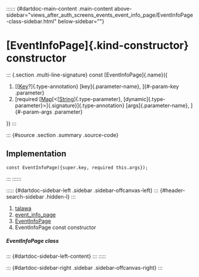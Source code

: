 :::::: {#dartdoc-main-content .main-content above-sidebar="views_after_auth_screens_events_event_info_page/EventInfoPage-class-sidebar.html" below-sidebar=""}
<div>

# [EventInfoPage]{.kind-constructor} constructor

</div>

::: {.section .multi-line-signature}
const [EventInfoPage]{.name}({

1.  [[[Key](https://api.flutter.dev/flutter/foundation/Key-class.html)?]{.type-annotation}
    [key]{.parameter-name}, ]{#-param-key .parameter}
2.  [required
    [[Map](https://api.flutter.dev/flutter/dart-core/Map-class.html)[\<[[String](https://api.flutter.dev/flutter/dart-core/String-class.html)]{.type-parameter},
    [dynamic]{.type-parameter}\>]{.signature}]{.type-annotation}
    [args]{.parameter-name}, ]{#-param-args .parameter}

})
:::

::: {#source .section .summary .source-code}
## Implementation

``` language-dart
const EventInfoPage({super.key, required this.args});
```
:::
::::::

::::: {#dartdoc-sidebar-left .sidebar .sidebar-offcanvas-left}
::: {#header-search-sidebar .hidden-l}
:::

1.  [talawa](../../index.html)
2.  [event_info_page](../../views_after_auth_screens_events_event_info_page/)
3.  [EventInfoPage](../../views_after_auth_screens_events_event_info_page/EventInfoPage-class.html)
4.  EventInfoPage const constructor

##### EventInfoPage class

::: {#dartdoc-sidebar-left-content}
:::
:::::

::: {#dartdoc-sidebar-right .sidebar .sidebar-offcanvas-right}
:::
